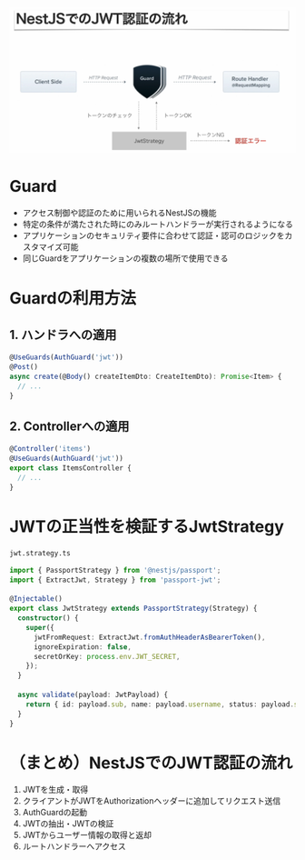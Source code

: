![NestJsでのJWT認証の流れ](img/20.NestJsでのJWT認証の流れ.png)

# Guard

- アクセス制御や認証のために用いられるNestJSの機能
- 特定の条件が満たされた時にのみルートハンドラーが実行されるようになる
- アプリケーションのセキュリティ要件に合わせて認証・認可のロジックをカスタマイズ可能
- 同じGuardをアプリケーションの複数の場所で使用できる

# Guardの利用方法

## 1. ハンドラへの適用

```typescript
@UseGuards(AuthGuard('jwt'))
@Post()
async create(@Body() createItemDto: CreateItemDto): Promise<Item> {
  // ...
}
```

## 2. Controllerへの適用

```typescript
@Controller('items')
@UseGuards(AuthGuard('jwt'))
export class ItemsController {
  // ...
}
```

# JWTの正当性を検証するJwtStrategy

`jwt.strategy.ts`

```typescript
import { PassportStrategy } from '@nestjs/passport';
import { ExtractJwt, Strategy } from 'passport-jwt';

@Injectable()
export class JwtStrategy extends PassportStrategy(Strategy) {
  constructor() {
    super({
      jwtFromRequest: ExtractJwt.fromAuthHeaderAsBearerToken(),
      ignoreExpiration: false,
      secretOrKey: process.env.JWT_SECRET,
    });
  }

  async validate(payload: JwtPayload) {
    return { id: payload.sub, name: payload.username, status: payload.status };
  }
}
```

# （まとめ）NestJSでのJWT認証の流れ

1. JWTを生成・取得
2. クライアントがJWTをAuthorizationヘッダーに追加してリクエスト送信
3. AuthGuardの起動
4. JWTの抽出・JWTの検証
5. JWTからユーザー情報の取得と返却
6. ルートハンドラーへアクセス